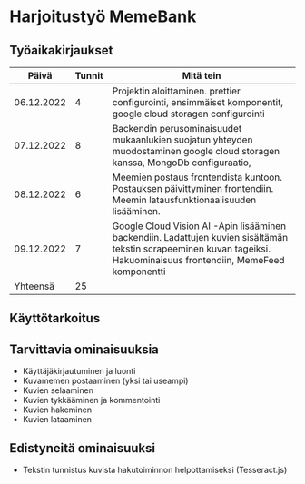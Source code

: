 # Harjoitustyö MemeBank

## Työaikakirjaukset

| Päivä      | Tunnit | Mitä tein                                                                                                                                                              |
| ---------- | ------ | ---------------------------------------------------------------------------------------------------------------------------------------------------------------------- |
| 06.12.2022 | 4      | Projektin aloittaminen. prettier configurointi, ensimmäiset komponentit, google cloud storagen configurointi                                                           |
| 07.12.2022 | 8      | Backendin perusominaisuudet mukaanlukien suojatun yhteyden muodostaminen google cloud storagen kanssa, MongoDb configuraatio,                                          |
| 08.12.2022 | 6      | Meemien postaus frontendista kuntoon. Postauksen päivittyminen frontendiin. Meemin latausfunktionaalisuuden lisääminen.                                                |
| 09.12.2022 | 7      | Google Cloud Vision AI -Apin lisääminen backendiin. Ladattujen kuvien sisältämän tekstin scrapeeminen kuvan tageiksi. Hakuominaisuus frontendiin, MemeFeed komponentti |
| Yhteensä   | 25     |

## Käyttötarkoitus

## Tarvittavia ominaisuuksia

- Käyttäjäkirjautuminen ja luonti
- Kuvamemen postaaminen (yksi tai useampi)
- Kuvien selaaminen
- Kuvien tykkääminen ja kommentointi
- Kuvien hakeminen
- Kuvien lataaminen

## Edistyneitä ominaisuuksi

- Tekstin tunnistus kuvista hakutoiminnon helpottamiseksi (Tesseract.js)
